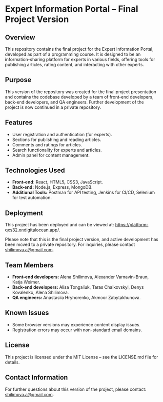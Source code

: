 # Expert Information Portal – Final Project Version

## Overview
This repository contains the final project for the Expert Information Portal, developed as part of a programming course. It is designed to be an information-sharing platform for experts in various fields, offering tools for publishing articles, rating content, and interacting with other experts.

## Purpose
This version of the repository was created for the final project presentation and contains the codebase developed by a team of front-end developers, back-end developers, and QA engineers. Further development of the project is now continued in a private repository.

## Features
- User registration and authentication (for experts).
- Sections for publishing and reading articles.
- Comments and ratings for articles.
- Search functionality for experts and articles.
- Admin panel for content management.

## Technologies Used
- **Front-end:** React, HTML5, CSS3, JavaScript.
- **Back-end:** Node.js, Express, MongoDB.
- **Additional Tools:** Postman for API testing, Jenkins for CI/CD, Selenium for test automation.

## Deployment
This project has been deployed and can be viewed at: https://platform-qxs32.ondigitalocean.app/.

Please note that this is the final project version, and active development has been moved to a private repository. For inquiries, please contact shilimova.a@gmail.com.

## Team Members
- **Front-end developers:** Alena Shilimova, Alexander Varnavin-Braun, Katja Weimer.
- **Back-end developers:** Alisa Tongaliuk, Taras Chaikovskyi, Denys Kovalenko, Alena Shilimova.
- **QA engineers:** Anastasiia Hryhorenko, Akmoor Zabytakhunova.

## Known Issues
- Some browser versions may experience content display issues.
- Registration errors may occur with non-standard email domains.

## License
This project is licensed under the MIT License – see the LICENSE.md file for details.

## Contact Information
For further questions about this version of the project, please contact: shilimova.a@gmail.com.
